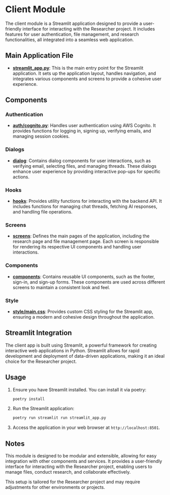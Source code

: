 # Client Module

The client module is a Streamlit application designed to provide a user-friendly interface for interacting with the Researcher project. It includes features for user authentication, file management, and research functionalities, all integrated into a seamless web application.

## Main Application File

- **[streamlit_app.py](./streamlit_app.py)**: This is the main entry point for the Streamlit application. It sets up the application layout, handles navigation, and integrates various components and screens to provide a cohesive user experience.

## Components

### Authentication

- **[auth/cognito.py](./auth/cognito.py)**: Handles user authentication using AWS Cognito. It provides functions for logging in, signing up, verifying emails, and managing session cookies.

### Dialogs

- **[dialog](./dialog)**: Contains dialog components for user interactions, such as verifying email, selecting files, and managing threads. These dialogs enhance user experience by providing interactive pop-ups for specific actions.

### Hooks

- **[hooks](./hooks)**: Provides utility functions for interacting with the backend API. It includes functions for managing chat threads, fetching AI responses, and handling file operations.

### Screens

- **[screens](./screens)**: Defines the main pages of the application, including the research page and file management page. Each screen is responsible for rendering its respective UI components and handling user interactions.

### Components

- **[components](./components)**: Contains reusable UI components, such as the footer, sign-in, and sign-up forms. These components are used across different screens to maintain a consistent look and feel.

### Style

- **[style/main.css](./style/main.css)**: Provides custom CSS styling for the Streamlit app, ensuring a modern and cohesive design throughout the application.

## Streamlit Integration

The client app is built using Streamlit, a powerful framework for creating interactive web applications in Python. Streamlit allows for rapid development and deployment of data-driven applications, making it an ideal choice for the Researcher project.

## Usage

1. Ensure you have Streamlit installed. You can install it via poetry:
   ```bash
   poetry install
   ```
2. Run the Streamlit application:
   ```bash
   poetry run streamlit run streamlit_app.py
   ```
3. Access the application in your web browser at `http://localhost:8501`.

## Notes

This module is designed to be modular and extensible, allowing for easy integration with other components and services. It provides a user-friendly interface for interacting with the Researcher project, enabling users to manage files, conduct research, and collaborate effectively.

This setup is tailored for the Researcher project and may require adjustments for other environments or projects.
